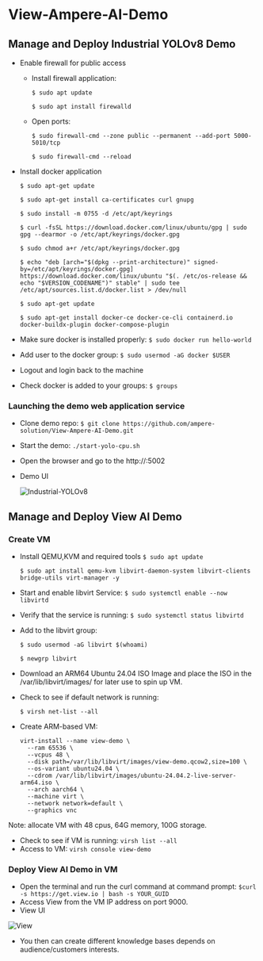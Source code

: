 # View-Ampere-AI-Demo
## Manage and Deploy Industrial YOLOv8 Demo

* Enable firewall for public access
    + Install firewall application:
      
       ```$ sudo apt update```
      
       ```$ sudo apt install firewalld```


    + Open ports:

      ```$ sudo firewall-cmd --zone public --permanent --add-port 5000-5010/tcp```
      
      ```$ sudo firewall-cmd --reload```

* Install docker application
  
  ```$ sudo apt-get update```
  
  ```$ sudo apt-get install ca-certificates curl gnupg```

  ```$ sudo install -m 0755 -d /etc/apt/keyrings```

  ```$ curl -fsSL https://download.docker.com/linux/ubuntu/gpg | sudo gpg --dearmor -o /etc/apt/keyrings/docker.gpg```

  ```$ sudo chmod a+r /etc/apt/keyrings/docker.gpg```

  ```$ echo "deb [arch="$(dpkg --print-architecture)" signed-by=/etc/apt/keyrings/docker.gpg] https://download.docker.com/linux/ubuntu "$(. /etc/os-release && echo "$VERSION_CODENAME")" stable" | sudo tee /etc/apt/sources.list.d/docker.list > /dev/null```
         
  ```$ sudo apt-get update```

  ```$ sudo apt-get install docker-ce docker-ce-cli containerd.io docker-buildx-plugin docker-compose-plugin```

+ Make sure docker is installed properly:
     ```$ sudo docker run hello-world```

+ Add user to the docker group:
  ```$ sudo usermod -aG docker $USER```

 + Logout and login back to the machine
 + Check docker is added to your groups:
   ```$ groups```
  
### Launching the demo web application service
* Clone demo repo:
  ```$ git clone https://github.com/ampere-solution/View-Ampere-AI-Demo.git```

* Start the demo:
  ```./start-yolo-cpu.sh```

* Open the browser and go to the http://<ip-address>:5002
* Demo UI
  
  ![Industrial-YOLOv8](industrial-yolov8.png)

## Manage and Deploy View AI Demo
### Create VM 
* Install QEMU,KVM and required tools
  ```$ sudo apt update```

  ```$ sudo apt install qemu-kvm libvirt-daemon-system libvirt-clients bridge-utils virt-manager -y```

* Start and enable libvirt Service:
  ```$ sudo systemctl enable --now libvirtd```

* Verify that the service is running:
  ```$ sudo systemctl status libvirtd```

* Add to the libvirt group:
  
  ```$ sudo usermod -aG libvirt $(whoami)```

  ```$ newgrp libvirt```

* Download an ARM64 Ubuntu 24.04 ISO Image and place the ISO in the /var/lib/libvirt/images/ for later use to spin up VM.
* Check to see if default network is running:
  ```
  $ virsh net-list --all
* Create ARM-based VM:

  ```
  virt-install --name view-demo \
    --ram 65536 \
    --vcpus 48 \
    --disk path=/var/lib/libvirt/images/view-demo.qcow2,size=100 \
    --os-variant ubuntu24.04 \
    --cdrom /var/lib/libvirt/images/ubuntu-24.04.2-live-server-arm64.iso \
    --arch aarch64 \
    --machine virt \
    --network network=default \
    --graphics vnc

Note: allocate VM with 48 cpus, 64G memory, 100G storage.

* Check to see if VM is running: ```virsh list --all```
* Access to VM: ```virsh console view-demo```

### Deploy View AI Demo in VM
* Open the terminal and run the curl command at command prompt:  ```$curl -s https://get.view.io | bash -s YOUR_GUID```
* Access View from the VM IP address on port 9000.
* View UI
  
 ![View](view.png) 

 * You then can create different knowledge bases depends on audience/customers interests. 
